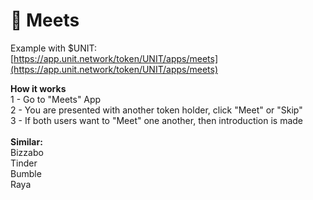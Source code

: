 # 🤝 Meets

Example with $UNIT: \
[https://app.unit.network/token/UNIT/apps/meets](https://app.unit.network/token/UNIT/apps/meets)

**How it works**\
1 - Go to "Meets" App\
2 - You are presented with another token holder, click "Meet" or "Skip"\
3 - If both users want to "Meet" one another, then introduction is made \
\
**Similar:**\
Bizzabo\
Tinder\
Bumble\
Raya
